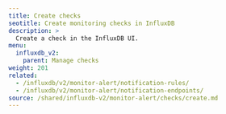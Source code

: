 ```yaml
---
title: Create checks
seotitle: Create monitoring checks in InfluxDB
description: >
  Create a check in the InfluxDB UI.
menu:
  influxdb_v2:
    parent: Manage checks
weight: 201
related:
  - /influxdb/v2/monitor-alert/notification-rules/
  - /influxdb/v2/monitor-alert/notification-endpoints/
source: /shared/influxdb-v2/monitor-alert/checks/create.md
---
```


<!-- The content for this file is located at
// SOURCE content/shared/influxdb-v2/monitor-alert/checks/create.md -->
